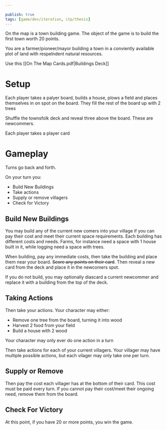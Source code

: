 ```yaml
---
 
publish: true
tags: [game/dev/iteration, itp/thesis]
---
```

On the map is a town building game. The object of the game is to build the first town worth 20 points.

You are a farmer/pioneer/mayor building a town in a conviently available plot of land with respelndent natural resources.

Use this [[On The Map Cards.pdf|Buildings Deck]]

# Setup
Each player takes a palyer board, builds a house, plows a field and places themselves in on spot on the board. 
They fill the rest of the board up with 2 trees

Shuffle the townsfolk deck and reveal three above the board. These are newcommers.

Each player takes a player card

# Gameplay
Turns go back and forth.

On your turn you:
- Build New Buildings
- Take actions
- Supply or remove villagers
- Check for Victory

## Build New Buildings
You may build any of the current new comers into your village if you can pay their cost and meet their current space requirements. Each building has different costs and needs. Farms, for instance need a space with 1 house built in it, while logging need a space with trees.

When building, pay any immediate costs, then take the building and place them near your board. ~~Score any points on their card~~. Then reveal a new card from the deck and place it in the newcomers spot.

If you do not build, you may optionally diascard a current newcommer and replace it with a building from the top of the deck.
 
## Taking Actions
Then take your actions. Your character may either:
- Remove one tree from the board, turning it into wood
- Harvest 2 food from your field
- Build a house with 2 wood

Your character may only ever do one action in a turn

Then take actions for each of your current villagers. Your villager may have multiple possible actions, but each vilager may only take one per turn.

## Supply or Remove
Then pay the cost each villager has at the bottom of their card. This cost must be paid every turn. If you cannot pay their cost/meet their ongoing need, remove them from the board.

## Check For Victory
At this point, if you have 20 or more points, you win the game.

